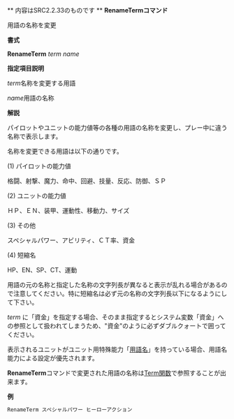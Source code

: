 ** 内容はSRC2.2.33のものです **
**RenameTermコマンド**

用語の名称を変更

**書式**

**RenameTerm** *term name*

**指定項目説明**

*term*名称を変更する用語

*name*用語の名称

**解説**

パイロットやユニットの能力値等の各種の用語の名称を変更し、プレー中に違う名称で表示します。

名称を変更できる用語は以下の通りです。

(1) パイロットの能力値

格闘、射撃、魔力、命中、回避、技量、反応、防御、ＳＰ

(2) ユニットの能力値

ＨＰ、ＥＮ、装甲、運動性、移動力、サイズ

(3) その他

スペシャルパワー、アビリティ、ＣＴ率、資金

(4) 短縮名

HP、EN、SP、CT、運動

用語の元の名称と指定した名称の文字列長が異なると表示が乱れる場合があるので注意してください。特に短縮名は必ず元の名称の文字列長以下になるようにして下さい。

*term* に「資金」を指定する場合、そのまま指定するとシステム変数「資金」への参照として扱われてしまうため、"資金"のように必ずダブルクォートで囲ってください。

表示されるユニットがユニット用特殊能力「[用語名](その他の特殊能力.md)」を持っている場合、用語名能力による設定が優先されます。

**RenameTerm**コマンドで変更された用語の名称は[Term関数](その他の関数.md)で参照することが出来ます。

**例**
```sh
RenameTerm スペシャルパワー ヒーローアクション
```

